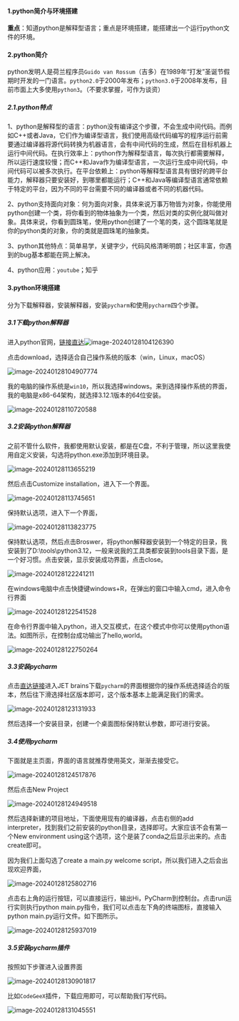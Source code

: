 #### 1.python简介与环境搭建

**重点**：知道python是解释型语言；重点是环境搭建，能搭建出一个运行python文件的环境。

#### 2.python简介

python发明人是荷兰程序员`Guido van Rossum`（吉多）在1989年“打发”圣诞节假期时开发的一门语言。`python2.0`于2000年发布；`python3.0`于2008年发布，目前市面上大多使用`python3`。（不要求掌握，可作为谈资）

##### 2.1.python特点

1、python是解释型的语言：python没有编译这个步骤，不会生成中间代码。而例如C++或者Java，它们作为编译型语言，我们使用高级代码编写的程序运行前需要通过编译器将源代码转换为机器语言，会有中间代码的生成，然后在目标机器上运行中间代码。在执行效率上：python作为解释型语言，每次执行都需要解释，所以运行速度较慢；而C++和Java作为编译型语言，一次运行生成中间代码，中间代码可以被多次执行。在平台依赖上：python等解释型语言具有很好的跨平台能力，解释器只要安装好，到哪里都能运行；C++和Java等编译型语言通常依赖于特定的平台，因为不同的平台需要不同的编译器或者不同的机器代码。

2、python支持面向对象：何为面向对象，具体来说万事万物皆为对象，你能使用python创建一个类，将你看到的物体抽象为一个类，然后对类的实例化就叫做对象。具体来说，你看到圆珠笔，使用python创建了一个笔的类，这个圆珠笔就是你的python类的对象，你的类就是圆珠笔的抽象类。

3、python其他特点：简单易学，关键字少，代码风格清晰明朗；社区丰富，你遇到的bug基本都能在网上解决。

4、python应用：`youtube`；知乎

#### 3.python环境搭建

分为下载解释器，安装解释器，安装`pycharm`和使用`pycharm`四个步骤。

##### 3.1下载python解释器

进入python官网，[链接直达](https://www.python.org/)![image-20240128104126390](https://dradon.oss-cn-hangzhou.aliyuncs.com/img/image-20240128104126390.png)

点击download，选择适合自己操作系统的版本（win，Linux，macOS）

![image-20240128104907774](https://dradon.oss-cn-hangzhou.aliyuncs.com/img/image-20240128104907774.png)

我的电脑的操作系统是`win10`，所以我选择windows。来到选择操作系统的界面，我的电脑是x86-64架构，就选择3.12.1版本的64位安装。

![image-20240128110720588](https://dradon.oss-cn-hangzhou.aliyuncs.com/img/image-20240128110720588.png)

##### 3.2安装python解释器

之前不管什么软件，我都使用默认安装，都是在C盘，不利于管理，所以这里我使用自定义安装，勾选将python.exe添加到环境目录。

![image-20240128113655219](https://dradon.oss-cn-hangzhou.aliyuncs.com/img/image-20240128113655219.png)

然后点击Customize installation，进入下一个界面。

![image-20240128113745651](https://dradon.oss-cn-hangzhou.aliyuncs.com/img/image-20240128113745651.png)

保持默认选项，进入下一个界面，

![image-20240128113823775](https://dradon.oss-cn-hangzhou.aliyuncs.com/img/image-20240128113823775.png)

保持默认选项，然后点击Broswer，将python解释器安装到一个特定的目录，我安装到了D:\tools\python3.12，一般来说我的工具类都安装到tools目录下面，是一个好习惯。点击安装，显示安装成功界面，点击close。

![image-20240128122241211](https://dradon.oss-cn-hangzhou.aliyuncs.com/img/image-20240128122241211.png)

在windows电脑中点击快捷键windows+R，在弹出的窗口中输入cmd，进入命令行界面

![image-20240128122541528](https://dradon.oss-cn-hangzhou.aliyuncs.com/img/image-20240128122541528.png)

在命令行界面中输入python，进入交互模式，在这个模式中你可以使用python语法。如图所示，在控制台成功输出了hello,world。

![image-20240128122750264](https://dradon.oss-cn-hangzhou.aliyuncs.com/img/image-20240128122750264.png)

##### 3.3安装pycharm

点击[直达链接](https://www.jetbrains.com/pycharm/download/?section=windows)进入JET brains下载`pycharm`的界面根据你的操作系统选择适合的版本，然后往下滑选择社区版本即可，这个版本基本上能满足我们的需求。

![image-20240128123131933](https://dradon.oss-cn-hangzhou.aliyuncs.com/img/image-20240128123131933.png)

然后选择一个安装目录，创建一个桌面图标保持默认参数，即可进行安装。

##### 3.4使用pycharm

下面就是主页面，界面的语言就推荐使用英文，渐渐去接受它。

![image-20240128124517876](https://dradon.oss-cn-hangzhou.aliyuncs.com/img/image-20240128124517876.png)

然后点击New Project

![image-20240128124949518](https://dradon.oss-cn-hangzhou.aliyuncs.com/img/image-20240128124949518.png)

然后选择新建的项目地址，下面使用现有的编译器，点击右侧的add interpreter，找到我们之前安装的python目录，选择即可。大家应该不会有第一个New environment using这个选项，这个是装了conda之后显示出来的。点击create即可。

因为我们上面勾选了create a main.py welcome script，所以我们进入之后会出现欢迎界面，

![image-20240128125802716](https://dradon.oss-cn-hangzhou.aliyuncs.com/img/image-20240128125802716.png)

点击右上角的运行按钮，可以直接运行，输出Hi，PyCharm到控制台。点击run运行实则执行python main.py指令，我们可以点击左下角的终端图标，直接输入python main.py运行文件。如下图所示。

![image-20240128125937019](https://dradon.oss-cn-hangzhou.aliyuncs.com/img/image-20240128125937019.png)

##### 3.5安装pycharm插件

按照如下步骤进入设置界面

![image-20240128130901817](https://dradon.oss-cn-hangzhou.aliyuncs.com/img/image-20240128130901817.png)

比如`CodeGeeX`插件，下载应用即可，可以帮助我们写代码。

![image-20240128131045551](https://dradon.oss-cn-hangzhou.aliyuncs.com/img/image-20240128131045551.png)

